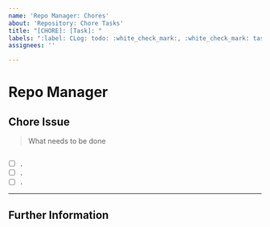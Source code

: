 ```yaml
---
name: 'Repo Manager: Chores'
about: 'Repository: Chore Tasks'
title: "[CHORE]: [Task]: "
labels: ":label: CLog: todo: :white_check_mark:, :white_check_mark: task: chore :white_check_mark:"
assignees: ''

---
```


# Repo Manager

## Chore Issue

> What needs to be done

```

```

- [ ] .
- [ ] .
- [ ] .

---

## Further Information

```

```
